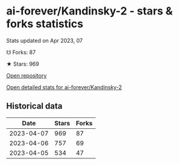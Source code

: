 # ai-forever/Kandinsky-2 - stars & forks statistics

Stats updated on Apr 2023, 07

☋ Forks: 87

★ Stars: 969

[Open repository](https://github.com/ai-forever/Kandinsky-2)

[Open detailed stats for ai-forever/Kandinsky-2](https://reviewgithub.com/rep/ai-forever/Kandinsky-2)

## Historical data
| Date | Stars | Forks |
|------|-------|-------|
| 2023-04-07 | 969 | 87 | 
| 2023-04-06 | 757 | 69 | 
| 2023-04-05 | 534 | 47 | 

